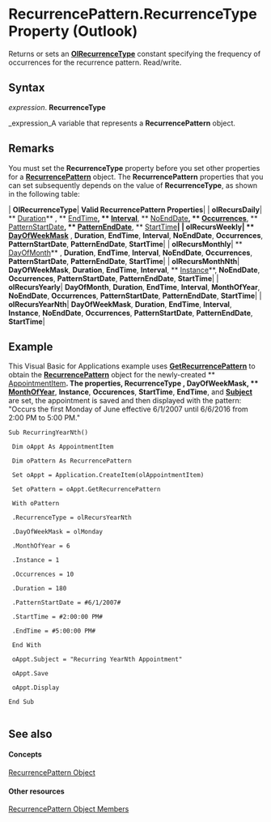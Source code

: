
# RecurrencePattern.RecurrenceType Property (Outlook)

Returns or sets an  **[OlRecurrenceType](63bc267e-6b9d-2cb5-3a96-4beb41afff72.md)** constant specifying the frequency of occurrences for the recurrence pattern. Read/write.


## Syntax

 _expression_. **RecurrenceType**

 _expression_A variable that represents a  **RecurrencePattern** object.


## Remarks

You must set the  **RecurrenceType** property before you set other properties for a **[RecurrencePattern](36c098f7-59fb-879a-5173-ed0260d13fa4.md)** object. The **RecurrencePattern** properties that you can set subsequently depends on the value of **RecurrenceType**, as shown in the following table:



| **OlRecurrenceType**| **Valid RecurrencePattern Properties**|
| **olRecursDaily**| ** [Duration](91cceed3-fd56-bae3-ee00-16f4b02eb2e3.md)** , ** [EndTime](7babda13-9e57-4c80-1ab3-56025753ed9d.md)**,  ** [Interval](e3220174-38dc-d1e3-8d26-b3f208b554a4.md)**,  ** [NoEndDate](47c5841a-c0d2-2b06-ec73-7093779ceafa.md)**,  ** [Occurrences](a99a8a1c-dcd3-e96d-6091-0a005ca3b05f.md)**,  ** [PatternStartDate](20c82dbd-a622-91b6-618c-7cbe8bff2ca7.md)**,  ** [PatternEndDate](0f78ea71-3d92-2d38-be10-e05ab7bcf44a.md)**,  ** [StartTime](557e0f8d-c95d-e1f9-91a2-0734248d8628.md)**|
| **olRecursWeekly**| ** [DayOfWeekMask](79268798-90ab-4161-5a6e-97669daa475a.md)** , **Duration**,  **EndTime**,  **Interval**,  **NoEndDate**,  **Occurrences**,  **PatternStartDate**,  **PatternEndDate**,  **StartTime**|
| **olRecursMonthly**| ** [DayOfMonth](d89a9a55-060c-d25d-4bf6-21e345da36d1.md)** , **Duration**,  **EndTime**,  **Interval**,  **NoEndDate**,  **Occurrences**,  **PatternStartDate**,  **PatternEndDate**,  **StartTime**|
| **olRecursMonthNth**| **DayOfWeekMask**,  **Duration**,  **EndTime**,  **Interval**,  ** [Instance](3458aeff-97b7-02f8-e352-203ecc92dedd.md)**,  **NoEndDate**,  **Occurrences**,  **PatternStartDate**,  **PatternEndDate**,  **StartTime**|
| **olRecursYearly**| **DayOfMonth**,  **Duration**,  **EndTime**,  **Interval**,  **MonthOfYear**,  **NoEndDate**,  **Occurrences**,  **PatternStartDate**,  **PatternEndDate**,  **StartTime**|
| **olRecursYearNth**| **DayOfWeekMask**,  **Duration**,  **EndTime**,  **Interval**,  **Instance**,  **NoEndDate**,  **Occurrences**,  **PatternStartDate**,  **PatternEndDate**,  **StartTime**|

## Example

This Visual Basic for Applications example uses  **[GetRecurrencePattern](a9f67c5b-a77f-4e34-e654-d12560a6dba0.md)** to obtain the **[RecurrencePattern](36c098f7-59fb-879a-5173-ed0260d13fa4.md)** object for the newly-created ** [AppointmentItem](204a409d-654e-27aa-643a-8344c631b82d.md)**. The properties,  **RecurrenceType** , **DayOfWeekMask**,  ** [MonthOfYear](14112950-1e2a-a99a-7c48-3e76358de645.md)**,  **Instance**,  **Occurences**,  **StartTime**,  **EndTime**, and  **[Subject](57f0f242-6d04-175f-4ea2-25145787f5bd.md)** are set, the appointment is saved and then displayed with the pattern: "Occurs the first Monday of June effective 6/1/2007 until 6/6/2016 from 2:00 PM to 5:00 PM."


```
Sub RecurringYearNth() 
 
 Dim oAppt As AppointmentItem 
 
 Dim oPattern As RecurrencePattern 
 
 Set oAppt = Application.CreateItem(olAppointmentItem) 
 
 Set oPattern = oAppt.GetRecurrencePattern 
 
 With oPattern 
 
 .RecurrenceType = olRecursYearNth 
 
 .DayOfWeekMask = olMonday 
 
 .MonthOfYear = 6 
 
 .Instance = 1 
 
 .Occurrences = 10 
 
 .Duration = 180 
 
 .PatternStartDate = #6/1/2007# 
 
 .StartTime = #2:00:00 PM# 
 
 .EndTime = #5:00:00 PM# 
 
 End With 
 
 oAppt.Subject = "Recurring YearNth Appointment" 
 
 oAppt.Save 
 
 oAppt.Display 
 
End Sub 
 

```


## See also


#### Concepts


 [RecurrencePattern Object](36c098f7-59fb-879a-5173-ed0260d13fa4.md)
#### Other resources


 [RecurrencePattern Object Members](d282fdb2-2b6d-983d-fe5f-698113d35f89.md)
